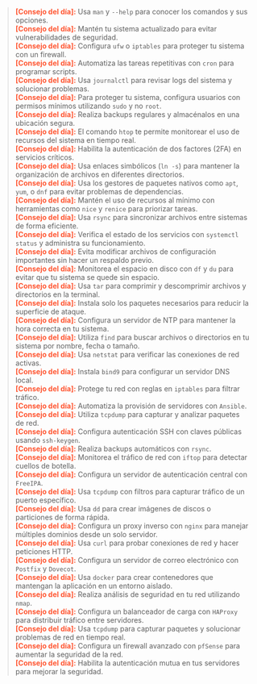 > <span style="color: #FF5733; font-weight: bold;">[Consejo del día]:</span> Usa `man` y `--help` para conocer los comandos y sus opciones.  
> <span style="color: #FF5733; font-weight: bold;">[Consejo del día]:</span> Mantén tu sistema actualizado para evitar vulnerabilidades de seguridad.  
> <span style="color: #FF5733; font-weight: bold;">[Consejo del día]:</span> Configura `ufw` o `iptables` para proteger tu sistema con un firewall.  
> <span style="color: #FF5733; font-weight: bold;">[Consejo del día]:</span> Automatiza las tareas repetitivas con `cron` para programar scripts.  
> <span style="color: #FF5733; font-weight: bold;">[Consejo del día]:</span> Usa `journalctl` para revisar logs del sistema y solucionar problemas.  
> <span style="color: #FF5733; font-weight: bold;">[Consejo del día]:</span> Para proteger tu sistema, configura usuarios con permisos mínimos utilizando `sudo` y no `root`.  
> <span style="color: #FF5733; font-weight: bold;">[Consejo del día]:</span> Realiza backups regulares y almacénalos en una ubicación segura.  
> <span style="color: #FF5733; font-weight: bold;">[Consejo del día]:</span> El comando `htop` te permite monitorear el uso de recursos del sistema en tiempo real.  
> <span style="color: #FF5733; font-weight: bold;">[Consejo del día]:</span> Habilita la autenticación de dos factores (2FA) en servicios críticos.  
> <span style="color: #FF5733; font-weight: bold;">[Consejo del día]:</span> Usa enlaces simbólicos (`ln -s`) para mantener la organización de archivos en diferentes directorios.  
> <span style="color: #FF5733; font-weight: bold;">[Consejo del día]:</span> Usa los gestores de paquetes nativos como `apt`, `yum`, o `dnf` para evitar problemas de dependencias.  
> <span style="color: #FF5733; font-weight: bold;">[Consejo del día]:</span> Mantén el uso de recursos al mínimo con herramientas como `nice` y `renice` para priorizar tareas.  
> <span style="color: #FF5733; font-weight: bold;">[Consejo del día]:</span> Usa `rsync` para sincronizar archivos entre sistemas de forma eficiente.  
> <span style="color: #FF5733; font-weight: bold;">[Consejo del día]:</span> Verifica el estado de los servicios con `systemctl status` y administra su funcionamiento.  
> <span style="color: #FF5733; font-weight: bold;">[Consejo del día]:</span> Evita modificar archivos de configuración importantes sin hacer un respaldo previo.  
> <span style="color: #FF5733; font-weight: bold;">[Consejo del día]:</span> Monitorea el espacio en disco con `df` y `du` para evitar que tu sistema se quede sin espacio.  
> <span style="color: #FF5733; font-weight: bold;">[Consejo del día]:</span> Usa `tar` para comprimir y descomprimir archivos y directorios en la terminal.  
> <span style="color: #FF5733; font-weight: bold;">[Consejo del día]:</span> Instala solo los paquetes necesarios para reducir la superficie de ataque.  
> <span style="color: #FF5733; font-weight: bold;">[Consejo del día]:</span> Configura un servidor de NTP para mantener la hora correcta en tu sistema.  
> <span style="color: #FF5733; font-weight: bold;">[Consejo del día]:</span> Utiliza `find` para buscar archivos o directorios en tu sistema por nombre, fecha o tamaño.  
> <span style="color: #FF5733; font-weight: bold;">[Consejo del día]:</span> Usa `netstat` para verificar las conexiones de red activas.  
> <span style="color: #FF5733; font-weight: bold;">[Consejo del día]:</span> Instala `bind9` para configurar un servidor DNS local.  
> <span style="color: #FF5733; font-weight: bold;">[Consejo del día]:</span> Protege tu red con reglas en `iptables` para filtrar tráfico.  
> <span style="color: #FF5733; font-weight: bold;">[Consejo del día]:</span> Automatiza la provisión de servidores con `Ansible`.  
> <span style="color: #FF5733; font-weight: bold;">[Consejo del día]:</span> Utiliza `tcpdump` para capturar y analizar paquetes de red.  
> <span style="color: #FF5733; font-weight: bold;">[Consejo del día]:</span> Configura autenticación SSH con claves públicas usando `ssh-keygen`.  
> <span style="color: #FF5733; font-weight: bold;">[Consejo del día]:</span> Realiza backups automáticos con `rsync`.  
> <span style="color: #FF5733; font-weight: bold;">[Consejo del día]:</span> Monitorea el tráfico de red con `iftop` para detectar cuellos de botella.  
> <span style="color: #FF5733; font-weight: bold;">[Consejo del día]:</span> Configura un servidor de autenticación central con `FreeIPA`.  
> <span style="color: #FF5733; font-weight: bold;">[Consejo del día]:</span> Usa `tcpdump` con filtros para capturar tráfico de un puerto específico.  
> <span style="color: #FF5733; font-weight: bold;">[Consejo del día]:</span> Usa `dd` para crear imágenes de discos o particiones de forma rápida.  
> <span style="color: #FF5733; font-weight: bold;">[Consejo del día]:</span> Configura un proxy inverso con `nginx` para manejar múltiples dominios desde un solo servidor.  
> <span style="color: #FF5733; font-weight: bold;">[Consejo del día]:</span> Usa `curl` para probar conexiones de red y hacer peticiones HTTP.  
> <span style="color: #FF5733; font-weight: bold;">[Consejo del día]:</span> Configura un servidor de correo electrónico con `Postfix` y `Dovecot`.  
> <span style="color: #FF5733; font-weight: bold;">[Consejo del día]:</span> Usa `docker` para crear contenedores que mantengan la aplicación en un entorno aislado.  
> <span style="color: #FF5733; font-weight: bold;">[Consejo del día]:</span> Realiza análisis de seguridad en tu red utilizando `nmap`.  
> <span style="color: #FF5733; font-weight: bold;">[Consejo del día]:</span> Configura un balanceador de carga con `HAProxy` para distribuir tráfico entre servidores.  
> <span style="color: #FF5733; font-weight: bold;">[Consejo del día]:</span> Usa `tcpdump` para capturar paquetes y solucionar problemas de red en tiempo real.  
> <span style="color: #FF5733; font-weight: bold;">[Consejo del día]:</span> Configura un firewall avanzado con `pfSense` para aumentar la seguridad de la red.  
> <span style="color: #FF5733; font-weight: bold;">[Consejo del día]:</span> Habilita la autenticación mutua en tus servidores para mejorar la seguridad.  
